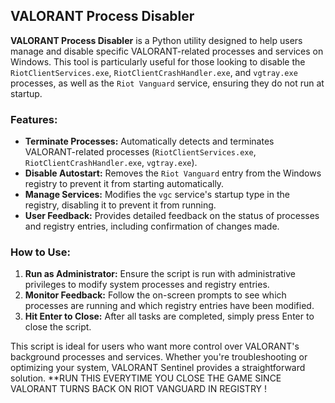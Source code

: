 ## VALORANT Process Disabler

**VALORANT Process Disabler** is a Python utility designed to help users manage and disable specific VALORANT-related processes and services on Windows. This tool is particularly useful for those looking to disable the `RiotClientServices.exe`, `RiotClientCrashHandler.exe`, and `vgtray.exe` processes, as well as the `Riot Vanguard` service, ensuring they do not run at startup.

### Features:
- **Terminate Processes:** Automatically detects and terminates VALORANT-related processes (`RiotClientServices.exe`, `RiotClientCrashHandler.exe`, `vgtray.exe`).
- **Disable Autostart:** Removes the `Riot Vanguard` entry from the Windows registry to prevent it from starting automatically.
- **Manage Services:** Modifies the `vgc` service's startup type in the registry, disabling it to prevent it from running.
- **User Feedback:** Provides detailed feedback on the status of processes and registry entries, including confirmation of changes made.

### How to Use:
1. **Run as Administrator:** Ensure the script is run with administrative privileges to modify system processes and registry entries.
2. **Monitor Feedback:** Follow the on-screen prompts to see which processes are running and which registry entries have been modified.
3. **Hit Enter to Close:** After all tasks are completed, simply press Enter to close the script.

This script is ideal for users who want more control over VALORANT's background processes and services. Whether you're troubleshooting or optimizing your system, VALORANT Sentinel provides a straightforward solution.
**RUN THIS EVERYTIME YOU CLOSE THE GAME SINCE VALORANT TURNS BACK ON RIOT VANGUARD IN REGISTRY !
